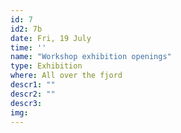 ```yaml
---
id: 7
id2: 7b
date: Fri, 19 July
time: ''
name: "Workshop exhibition openings"
type: Exhibition
where: All over the fjord
descr1: ""  
descr2: ""
descr3: 
img: 
---
```

